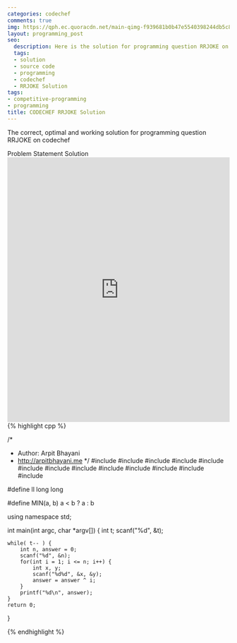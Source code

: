 ```yaml
---
categories: codechef
comments: true
img: https://qph.ec.quoracdn.net/main-qimg-f939681b0b47e5540398244db5c8966f?convert_to_webp=true
layout: programming_post
seo:
  description: Here is the solution for programming question RRJOKE on codechef
  tags:
  - solution
  - source code
  - programming
  - codechef
  - RRJOKE Solution
tags:
- competitive-programming
- programming
title: CODECHEF RRJOKE Solution
---
```

The correct, optimal and working solution for programming question RRJOKE on codechef

<div class="ui secondary pointing large menu">
  <a class="grey item" data-tab="problem-statement">
    Problem Statement
  </a>
  <a class="active item grey" data-tab="solution">
    Solution
  </a>
</div>
<div class="ui bottom attached tab" data-tab="problem-statement">
    <iframe src="https://www.codechef.com/problems/RRJOKE" width="100%" height="600px" style="overflow: scroll; border: none;"></iframe>
</div>
<div class="ui bottom attached active tab" data-tab="solution">
{% highlight cpp %}

/*
 *  Author: Arpit Bhayani
 *  http://arpitbhayani.me
 */
#include <cmath>
#include <cstdio>
#include <cstdlib>
#include <climits>
#include <deque>
#include <iostream>
#include <list>
#include <limits>
#include <map>
#include <queue>
#include <set>
#include <stack>
#include <vector>

#define ll long long

#define MIN(a, b) a < b ? a : b

using namespace std;

int main(int argc, char *argv[]) {
    int t;
    scanf("%d", &t);

    while( t-- ) {
        int n, answer = 0;
        scanf("%d", &n);
        for(int i = 1; i <= n; i++) {
            int x, y;
            scanf("%d%d", &x, &y);
            answer = answer ^ i;
        }
        printf("%d\n", answer);
    }
    return 0;
}


{% endhighlight %}
</div>
